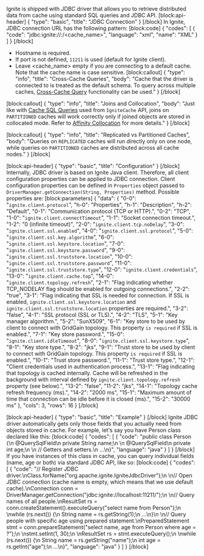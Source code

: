 Ignite is shipped with JDBC driver that allows you to retrieve distributed data from cache using standard SQL queries and JDBC API. 
[block:api-header]
{
  "type": "basic",
  "title": "JDBC Connection"
}
[/block]
In Ignite, JDBC connection URL has the following pattern:
[block:code]
{
  "codes": [
    {
      "code": "jdbc:ignite://<hostname>:<port>/<cache_name>",
      "language": "xml",
      "name": "XML"
    }
  ]
}
[/block]
  * Hostname is required.
  * If port is not defined, `11211` is used (default for Ignite client).
  * Leave <cache_name> empty if you are connecting to a default cache. Note that the cache name is case sensitive.
[block:callout]
{
  "type": "info",
  "title": "Cross-Cache Queries",
  "body": "Cache that the driver is connected to is treated as the default schema. To query across multiple caches, [Cross-Cache Query](/docs/cache-queries#cross-cache-queries) functionality can be used."
}
[/block]

[block:callout]
{
  "type": "info",
  "title": "Joins and Collocation",
  "body": "Just like with [Cache SQL Queries](doc:cache-queries) used from `IgniteCache` API, joins on `PARTITIONED` caches will work correctly only if joined objects are stored in collocated mode. Refer to [Affinity Collocation](/docs/affinity-collocation#collocate-data-with-data) for more details."
}
[/block]

[block:callout]
{
  "type": "info",
  "title": "Replicated vs Partitioned Caches",
  "body": "Queries on `REPLICATED` caches will run directly only on one node, while queries on `PARTITIONED` caches are distributed across all cache nodes."
}
[/block]

[block:api-header]
{
  "type": "basic",
  "title": "Configuration"
}
[/block]
Internally, JDBC driver is based on Ignite Java client. Therefore, all client configuration properties can be applied to JDBC connection. Client configuration properties can be defined in `Properties` object passed to `DriverManager.getConnection(String, Properties)` method. Possible properties are: 
[block:parameters]
{
  "data": {
    "0-0": "`ignite.client.protocol`",
    "h-0": "Properties",
    "h-1": "Description",
    "h-2": "Default",
    "0-1": "Communication protocol (TCP or HTTP).",
    "0-2": "TCP",
    "1-0": "`ignite.client.connectTimeout`",
    "1-1": "Socket connection timeout.",
    "1-2": "0 (infinite timeout)",
    "2-0": "`ignite.client.tcp.noDelay`",
    "3-0": "`ignite.client.ssl.enabled`",
    "4-0": "`ignite.client.ssl.protocol`",
    "5-0": "`ignite.client.ssl.key.algorithm`",
    "6-0": "`ignite.client.ssl.keystore.location`",
    "7-0": "`ignite.client.ssl.keystore.password`",
    "9-0": "`ignite.client.ssl.truststore.location`",
    "10-0": "`ignite.client.ssl.truststore.password`",
    "11-0": "`ignite.client.ssl.truststore.type`",
    "12-0": "`ignite.client.credentials`",
    "13-0": "`ignite.client.cache.top`",
    "14-0": "`ignite.client.topology.refresh`",
    "2-1": "Flag indicating whether TCP_NODELAY flag should be enabled for outgoing connections.",
    "2-2": "true",
    "3-1": "Flag indicating that SSL is needed for connection. If SSL is enabled, `ignite.client.ssl.keystore.location` and `ignite.client.ssl.truststore.location` properties are required.",
    "3-2": "false",
    "4-1": "SSL protocol (SSL or TLS).",
    "4-2": "TLS",
    "5-1": "Key manager algorithm.",
    "5-2": "SunX509",
    "6-1": "Key store to be used by client to connect with GridGain topology. This property `is required` if SSL is enabled.",
    "7-1": "Key store password.",
    "15-0": "`ignite.client.idleTimeout`",
    "8-0": "`ignite.client.ssl.keystore.type`",
    "8-1": "Key store type.",
    "8-2": "jks",
    "9-1": "Trust store to be used by client to connect with GridGain topology. This property `is required` if SSL is enabled.",
    "10-1": "Trust store password.",
    "11-1": "Trust store type.",
    "12-1": "Client credentials used in authentication process.",
    "13-1": "Flag indicating that topology is cached internally. Cache will be refreshed in the background with interval defined by `ignite.client.topology.refresh` property (see below).",
    "13-2": "false",
    "11-2": "jks",
    "14-1": "Topology cache refresh frequency (ms).",
    "14-2": "2000 ms",
    "15-1": "Maximum amount of time that connection can be idle before it is closed (ms).",
    "15-2": "30000 ms"
  },
  "cols": 3,
  "rows": 16
}
[/block]

[block:api-header]
{
  "type": "basic",
  "title": "Example"
}
[/block]
Ignite JDBC driver automatically gets only those fields that you actually need from objects stored in cache. For example, let's say you have Person class declared like this:
[block:code]
{
  "codes": [
    {
      "code": "public class Person {\n    @QuerySqlField\n    private String name;\n \n    @QuerySqlField\n    private int age;\n \n    // Getters and setters.\n    ...\n}",
      "language": "java"
    }
  ]
}
[/block]
If you have instances of this class in cache, you can query individual fields (name, age or both) via standard JDBC API, like so:
[block:code]
{
  "codes": [
    {
      "code": "// Register JDBC driver.\nClass.forName(\"org.apache.ignite.IgniteJdbcDriver\");\n \n// Open JDBC connection (cache name is empty, which means that we use default cache).\nConnection conn = DriverManager.getConnection(\"jdbc:ignite://localhost:11211/\");\n \n// Query names of all people.\nResultSet rs = conn.createStatement().executeQuery(\"select name from Person\");\n \nwhile (rs.next()) {\n    String name = rs.getString(1);\n    ...\n}\n \n// Query people with specific age using prepared statement.\nPreparedStatement stmt = conn.prepareStatement(\"select name, age from Person where age = ?\");\n \nstmt.setInt(1, 30);\n \nResultSet rs = stmt.executeQuery();\n \nwhile (rs.next()) {\n    String name = rs.getString(\"name\");\n    int age = rs.getInt(\"age\");\n    ...\n}",
      "language": "java"
    }
  ]
}
[/block]